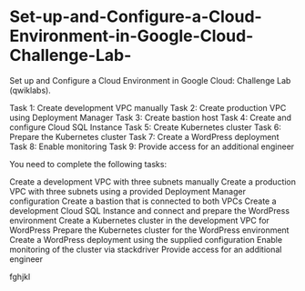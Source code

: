 # Set-up-and-Configure-a-Cloud-Environment-in-Google-Cloud-Challenge-Lab-

Set up and Configure a Cloud Environment in Google Cloud: Challenge Lab (qwiklabs).

Task 1: Create development VPC manually
Task 2: Create production VPC using Deployment Manager
Task 3: Create bastion host
Task 4: Create and configure Cloud SQL Instance
Task 5: Create Kubernetes cluster
Task 6: Prepare the Kubernetes cluster
Task 7: Create a WordPress deployment
Task 8: Enable monitoring
Task 9: Provide access for an additional engineer

You need to complete the following tasks:

Create a development VPC with three subnets manually
Create a production VPC with three subnets using a provided Deployment Manager configuration
Create a bastion that is connected to both VPCs
Create a development Cloud SQL Instance and connect and prepare the WordPress environment
Create a Kubernetes cluster in the development VPC for WordPress
Prepare the Kubernetes cluster for the WordPress environment
Create a WordPress deployment using the supplied configuration
Enable monitoring of the cluster via stackdriver
Provide access for an additional engineer




fghjkl
